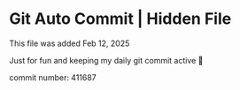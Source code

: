 # Git Auto Commit | Hidden File

This file was added Feb 12, 2025

Just for fun and keeping my daily git commit active 🤪

commit number: 411687
